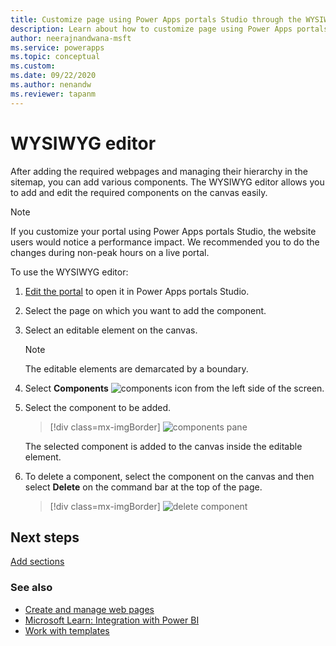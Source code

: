 ```yaml
---
title: Customize page using Power Apps portals Studio through the WYSIWYG editor. | Microsoft Docs
description: Learn about how to customize page using Power Apps portals Studio through the WYSIWYG editor.
author: neerajnandwana-msft
ms.service: powerapps
ms.topic: conceptual
ms.custom: 
ms.date: 09/22/2020
ms.author: nenandw
ms.reviewer: tapanm
---
```


# WYSIWYG editor

After adding the required webpages and managing their hierarchy in the sitemap, you can add various components. The WYSIWYG editor allows you to add and edit the required components on the canvas easily.

> [!NOTE]
> If you customize your portal using Power Apps portals Studio, the website users would notice a performance impact. We recommended you to do the changes during non-peak hours on a live portal. 

To use the WYSIWYG editor:

1.  [Edit the portal](manage-existing-portals.md#edit) to open it in Power Apps portals Studio.  

2.  Select the page on which you want to add the component.

3.  Select an editable element on the canvas.

    > [!NOTE]
    > The editable elements are demarcated by a boundary.

4.  Select **Components** ![components icon](media/components-icon.png "Components icon") from the left side of the screen.  

5.  Select the component to be added.

    > [!div class=mx-imgBorder]
    > ![components pane](media/components-pane.png "Components pane")  

    The selected component is added to the canvas inside the editable element.

6.  To delete a component, select the component on the canvas and then select **Delete** on the command bar at the top of the page.

    > [!div class=mx-imgBorder]
    > ![delete component](media/delete-component.png "Delete component")  

## Next steps

[Add sections](add-sections.md)

### See also

- [Create and manage web pages](create-manage-webpages.md)
- [Microsoft Learn: Integration with Power BI](https://docs.microsoft.com/learn/modules/portals-integration/3-power-bi)
- [Work with templates](work-with-templates.md)
